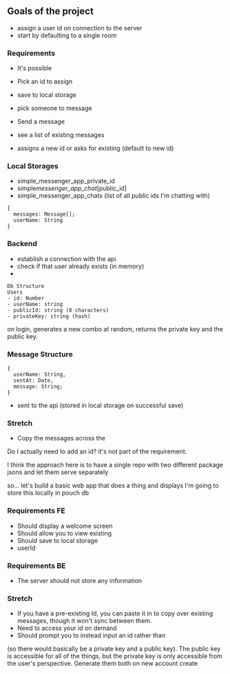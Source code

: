 ## Goals of the project

- assign a user id on connection to the server
- start by defaulting to a single room

### Requirements

- It's possible

- Pick an id to assign
- save to local storage
- pick someone to message
- Send a message
- see a list of existing messages
- assigns a new id or asks for existing (default to new id)

### Local Storages

- simple_messenger_app_private_id
- simple*messenger_app_chat*[public_id]
- simple_messenger_app_chats (list of all public ids I'm chatting with)

```
{
  messages: Message[];
  userName: String
}
```

### Backend

- establish a connection with the api
- check if that user already exists (in memory)
-

```
Db Structure
Users
- id: Number
- userName: string
- publicId: string (8 characters)
- privateKey: string (hash)
```

on login, generates a new combo at random, returns the private key and the public key.

### Message Structure

```
{
  userName: String,
  sentAt: Date,
  message: String;
}
```

- sent to the api (stored in local storage on successful save)

### Stretch

- Copy the messages across the

Do I actually need to add an id? it's not part of the requirement.

I think the approach here is to have a single repo with two different package jsons and let them serve separately

so... let's build a basic web app that does a thing and displays
I'm going to store this locally in pouch db

### Requirements FE

- Should display a welcome screen
- Should allow you to view existing
- Should save to local storage
- userId

### Requirements BE

- The server should not store any information

### Stretch

- If you have a pre-existing Id, you can paste it in to copy over existing messages, though it won't sync between them.
- Need to access your id on demand
- Should prompt you to instead input an id rather than

(so there would basically be a private key and a public key). The public key is accessible for all of the things, but the private key is only accessible from the user's perspective. Generate them both on new account create
